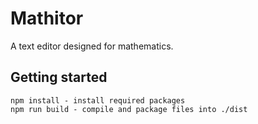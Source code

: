 # Mathitor
A text editor designed for mathematics.

## Getting started

    npm install - install required packages
    npm run build - compile and package files into ./dist
